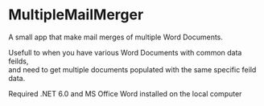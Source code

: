 # MultipleMailMerger
A small app that make mail merges of multiple Word Documents. 

Usefull to when you have various Word Documents with common data feilds,  
and need to get multiple documents populated with the same specific feild data.


Required .NET 6.0 and MS Office Word installed on the local computer
